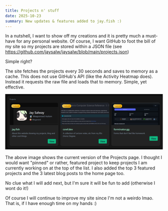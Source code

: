 ```yaml
---
title: Projects n' stuff
date: 2025-10-23
summary: New updates & features added to jay.fish :)
---
```


In a nutshell, I want to show off my creations and it is pretty much a must-have for any personal website. Of course, I want GitHub to foot the bill of my site so my projects are stored within a JSON file (see https://github.com/jaysalw/jaysalw/blob/main/projects.json)

Simple right?

The site fetches the projects every 30 seconds and saves to memory as a cache. This does not use GitHub's API (like the Activity Heatmap does). Instead it requests the raw file and loads that to memory. Simple, yet effective.

![Projects Page Image](https://raw.githubusercontent.com/jaysalw/jaysalw/refs/heads/main/blog-assets/2025/projects-page.png)

The above image shows the current version of the Projects page. I thought I would want "pinned" or rather, featured project to keep projects I am currently working on at the top of the list. I also added the top 3 featured projects and the 3 latest blog posts to the home page too.

No clue what I will add next, but I'm sure it will be fun to add (otherwise I wont do it!)

Of course I will continue to improve my site since I'm not a weirdo lmao. That is, if I have enough time on my hands :)